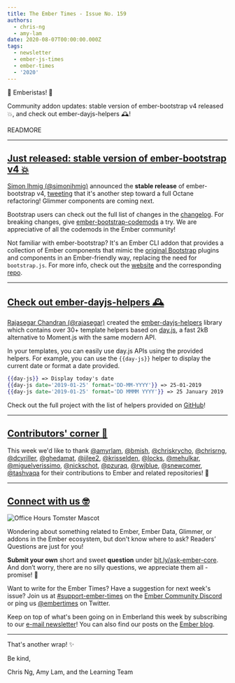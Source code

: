 ```yaml
---
title: The Ember Times - Issue No. 159
authors:
  - chris-ng
  - amy-lam
date: 2020-08-07T00:00:00.000Z
tags:
  - newsletter
  - ember-js-times
  - ember-times
  - '2020'
---
```



👋 Emberistas! 🐹

Community addon updates: stable version of ember-bootstrap v4 released 💥, and check out ember-dayjs-helpers 🕰️!

READMORE

---

<!--alex ignore just-->
## [Just released: stable version of ember-bootstrap v4 💥](https://twitter.com/simonihmig/status/1290710885070262275)

[Simon Ihmig (@simonihmig)](https://github.com/simonihmig) announced the **stable release** of ember-bootstrap v4, [tweeting](https://twitter.com/simonihmig/status/1290710885070262275) that it's another step toward a full Octane refactoring! Glimmer components are coming next. 

Bootstrap users can check out the full list of changes in the [changelog](https://github.com/kaliber5/ember-bootstrap/blob/master/CHANGELOG.md). For breaking changes, give [ember-bootstrap-codemods](https://github.com/kaliber5/ember-bootstrap-codemods) a try. We are appreciative of all the codemods in the Ember community!

Not familiar with ember-bootstrap? It's an Ember CLI addon that provides a collection of Ember components that mimic the [original Bootstrap](https://getbootstrap.com/) plugins and components in an Ember-friendly way, replacing the need for `bootstrap.js`. For more info, check out the [website](https://www.ember-bootstrap.com/) and the corresponding [repo](https://github.com/kaliber5/ember-bootstrap).

---

## [Check out ember-dayjs-helpers 🕰️](https://github.com/rajasegar/ember-dayjs-helpers)

[Rajasegar Chandran (@rajasegar)](https://github.com/rajasegar) created the [ember-dayjs-helpers](https://github.com/rajasegar/ember-dayjs-helpers) library which contains over 30+ template helpers based on [day.js](https://day.js.org/en), a fast 2kB alternative to Moment.js with the same modern API.

<!--alex ignore easy-->
In your templates, you can easily use day.js APIs using the provided helpers. For example, you can use the `{{day-js}}` helper to display the current date or format a date provided.

```hbs
{{day-js}} => Display today's date
{{day-js date='2019-01-25' format='DD-MM-YYYY'}} => 25-01-2019
{{day-js date='2019-01-25' format='DD MMMM YYYY'}} => 25 January 2019
```

Check out the full project with the list of helpers provided on [GitHub](https://github.com/rajasegar/ember-dayjs-helpers)!

---

## [Contributors' corner 👏](https://guides.emberjs.com/release/contributing/repositories/)

<p>This week we'd like to thank <a href="undefined" rel="noopener noreferrer" target="_blank">@amyrlam</a>, <a href="undefined" rel="noopener noreferrer" target="_blank">@bmish</a>, <a href="undefined" rel="noopener noreferrer" target="_blank">@chriskrycho</a>, <a href="undefined" rel="noopener noreferrer" target="_blank">@chrisrng</a>, <a href="undefined" rel="noopener noreferrer" target="_blank">@dcyriller</a>, <a href="undefined" rel="noopener noreferrer" target="_blank">@ghedamat</a>, <a href="undefined" rel="noopener noreferrer" target="_blank">@ijlee2</a>, <a href="undefined" rel="noopener noreferrer" target="_blank">@krisselden</a>, <a href="undefined" rel="noopener noreferrer" target="_blank">@locks</a>, <a href="undefined" rel="noopener noreferrer" target="_blank">@mehulkar</a>, <a href="undefined" rel="noopener noreferrer" target="_blank">@miguelverissimo</a>, <a href="undefined" rel="noopener noreferrer" target="_blank">@nickschot</a>, <a href="undefined" rel="noopener noreferrer" target="_blank">@pzuraq</a>, <a href="undefined" rel="noopener noreferrer" target="_blank">@rwjblue</a>, <a href="undefined" rel="noopener noreferrer" target="_blank">@snewcomer</a>, <a href="undefined" rel="noopener noreferrer" target="_blank">@tashvaqa</a> for their contributions to Ember and related repositories! 💖</p>

---

## [Connect with us 🤓](https://docs.google.com/forms/d/e/1FAIpQLScqu7Lw_9cIkRtAiXKitgkAo4xX_pV1pdCfMJgIr6Py1V-9Og/viewform)

<div class="blog-row">
  <img class="float-right small transparent padded" alt="Office Hours Tomster Mascot" title="Readers' Questions" src="/images/tomsters/officehours.png" />

  <p>Wondering about something related to Ember, Ember Data, Glimmer, or addons in the Ember ecosystem, but don't know where to ask? Readers’ Questions are just for you!</p>

  <p><strong>Submit your own</strong> short and sweet <strong>question</strong> under <a href="https://bit.ly/ask-ember-core" target="rq">bit.ly/ask-ember-core</a>. And don’t worry, there are no silly questions, we appreciate them all - promise! 🤞</p>

  <p>Want to write for the Ember Times? Have a suggestion for next week's issue? Join us at <a href="https://discordapp.com/channels/480462759797063690/485450546887786506">#support-ember-times</a> on the <a href="https://discordapp.com/invite/zT3asNS">Ember Community Discord</a> or ping us <a href="https://twitter.com/embertimes">@embertimes</a> on Twitter.</p>

  <p>Keep on top of what's been going on in Emberland this week by subscribing to our <a href="https://the-emberjs-times.ongoodbits.com/">e-mail newsletter</a>! You can also find our posts on the <a href="https://emberjs.com/blog/tags/newsletter.html">Ember blog</a>.</p>
</div>

---

That's another wrap! ✨

Be kind,

Chris Ng, Amy Lam, and the Learning Team

